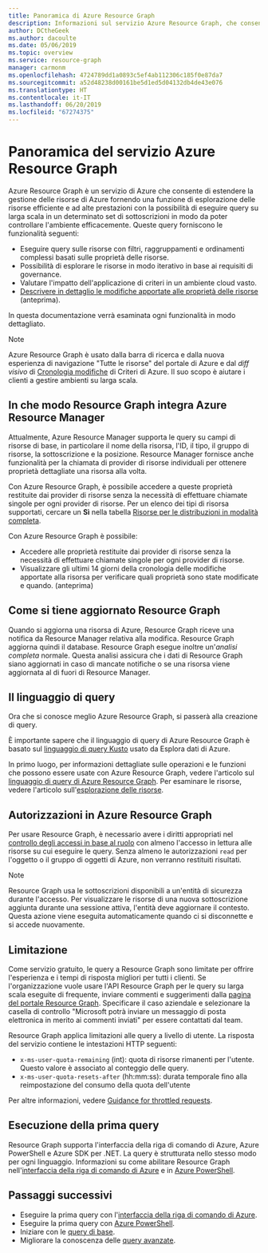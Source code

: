 ```yaml
---
title: Panoramica di Azure Resource Graph
description: Informazioni sul servizio Azure Resource Graph, che consente di eseguire query complesse sulle risorse su vasta scala.
author: DCtheGeek
ms.author: dacoulte
ms.date: 05/06/2019
ms.topic: overview
ms.service: resource-graph
manager: carmonm
ms.openlocfilehash: 4724789dd1a0893c5ef4ab112306c185f0e87da7
ms.sourcegitcommit: a52d48238d00161be5d1ed5d04132db4de43e076
ms.translationtype: HT
ms.contentlocale: it-IT
ms.lasthandoff: 06/20/2019
ms.locfileid: "67274375"
---
```

# <a name="overview-of-the-azure-resource-graph-service"></a>Panoramica del servizio Azure Resource Graph

Azure Resource Graph è un servizio di Azure che consente di estendere la gestione delle risorse di Azure fornendo una funzione di esplorazione delle risorse efficiente e ad alte prestazioni con la possibilità di eseguire query su larga scala in un determinato set di sottoscrizioni in modo da poter controllare l'ambiente efficacemente. Queste query forniscono le funzionalità seguenti:

- Eseguire query sulle risorse con filtri, raggruppamenti e ordinamenti complessi basati sulle proprietà delle risorse.
- Possibilità di esplorare le risorse in modo iterativo in base ai requisiti di governance.
- Valutare l'impatto dell'applicazione di criteri in un ambiente cloud vasto.
- [Descrivere in dettaglio le modifiche apportate alle proprietà delle risorse](./how-to/get-resource-changes.md) (anteprima).

In questa documentazione verrà esaminata ogni funzionalità in modo dettagliato.

> [!NOTE]
> Azure Resource Graph è usato dalla barra di ricerca e dalla nuova esperienza di navigazione "Tutte le risorse" del portale di Azure e dal _diff visivo_ di [Cronologia modifiche](../policy/how-to/determine-non-compliance.md#change-history-preview)
>  di Criteri di Azure. Il suo scopo è aiutare i clienti a gestire ambienti su larga scala.

## <a name="how-does-resource-graph-complement-azure-resource-manager"></a>In che modo Resource Graph integra Azure Resource Manager

Attualmente, Azure Resource Manager supporta le query su campi di risorse di base, in particolare il nome della risorsa, l'ID, il tipo, il gruppo di risorse, la sottoscrizione e la posizione. Resource Manager fornisce anche funzionalità per la chiamata di provider di risorse individuali per ottenere proprietà dettagliate una risorsa alla volta.

Con Azure Resource Graph, è possibile accedere a queste proprietà restituite dai provider di risorse senza la necessità di effettuare chiamate singole per ogni provider di risorse. Per un elenco dei tipi di risorsa supportati, cercare un **Sì** nella tabella [Risorse per le distribuzioni in modalità completa](../../azure-resource-manager/complete-mode-deletion.md).

Con Azure Resource Graph è possibile:

- Accedere alle proprietà restituite dai provider di risorse senza la necessità di effettuare chiamate singole per ogni provider di risorse.
- Visualizzare gli ultimi 14 giorni della cronologia delle modifiche apportate alla risorsa per verificare quali proprietà sono state modificate e quando. (anteprima)

## <a name="how-resource-graph-is-kept-current"></a>Come si tiene aggiornato Resource Graph

Quando si aggiorna una risorsa di Azure, Resource Graph riceve una notifica da Resource Manager relativa alla modifica.
Resource Graph aggiorna quindi il database. Resource Graph esegue inoltre un'_analisi completa_ normale. Questa analisi assicura che i dati di Resource Graph siano aggiornati in caso di mancate notifiche o se una risorsa viene aggiornata al di fuori di Resource Manager.

## <a name="the-query-language"></a>Il linguaggio di query

Ora che si conosce meglio Azure Resource Graph, si passerà alla creazione di query.

È importante sapere che il linguaggio di query di Azure Resource Graph è basato sul [linguaggio di query Kusto](../../data-explorer/data-explorer-overview.md) usato da Esplora dati di Azure.

In primo luogo, per informazioni dettagliate sulle operazioni e le funzioni che possono essere usate con Azure Resource Graph, vedere l'articolo sul [linguaggio di query di Azure Resource Graph](./concepts/query-language.md).
Per esaminare le risorse, vedere l'articolo sull'[esplorazione delle risorse](./concepts/explore-resources.md).

## <a name="permissions-in-azure-resource-graph"></a>Autorizzazioni in Azure Resource Graph

Per usare Resource Graph, è necessario avere i diritti appropriati nel [controllo degli accessi in base al ruolo](../../role-based-access-control/overview.md) con almeno l'accesso in lettura alle risorse su cui eseguire le query. Senza almeno le autorizzazioni `read` per l'oggetto o il gruppo di oggetti di Azure, non verranno restituiti risultati.

> [!NOTE]
> Resource Graph usa le sottoscrizioni disponibili a un'entità di sicurezza durante l'accesso. Per visualizzare le risorse di una nuova sottoscrizione aggiunta durante una sessione attiva, l'entità deve aggiornare il contesto. Questa azione viene eseguita automaticamente quando ci si disconnette e si accede nuovamente.

## <a name="throttling"></a>Limitazione

Come servizio gratuito, le query a Resource Graph sono limitate per offrire l'esperienza e i tempi di risposta migliori per tutti i clienti. Se l'organizzazione vuole usare l'API Resource Graph per le query su larga scala eseguite di frequente, inviare commenti e suggerimenti dalla [pagina del portale Resource Graph](https://portal.azure.com/#blade/Microsoft_Azure_Policy/PolicyMenuBlade/ResourceGraph).
Specificare il caso aziendale e selezionare la casella di controllo "Microsoft potrà inviare un messaggio di posta elettronica in merito ai commenti inviati" per essere contattati dal team.

Resource Graph applica limitazioni alle query a livello di utente. La risposta del servizio contiene le intestazioni HTTP seguenti:

- `x-ms-user-quota-remaining` (int): quota di risorse rimanenti per l'utente. Questo valore è associato al conteggio delle query.
- `x-ms-user-quota-resets-after` (hh:mm:ss): durata temporale fino alla reimpostazione del consumo della quota dell'utente

Per altre informazioni, vedere [Guidance for throttled requests](./concepts/guidance-for-throttled-requests.md).

## <a name="running-your-first-query"></a>Esecuzione della prima query

Resource Graph supporta l'interfaccia della riga di comando di Azure, Azure PowerShell e Azure SDK per .NET. La query è strutturata nello stesso modo per ogni linguaggio. Informazioni su come abilitare Resource Graph nell'[interfaccia della riga di comando di Azure](first-query-azurecli.md#add-the-resource-graph-extension) e in [Azure PowerShell](first-query-powershell.md#add-the-resource-graph-module).

## <a name="next-steps"></a>Passaggi successivi

- Eseguire la prima query con l'[interfaccia della riga di comando di Azure](first-query-azurecli.md).
- Eseguire la prima query con [Azure PowerShell](first-query-powershell.md).
- Iniziare con le [query di base](./samples/starter.md).
- Migliorare la conoscenza delle [query avanzate](./samples/advanced.md).